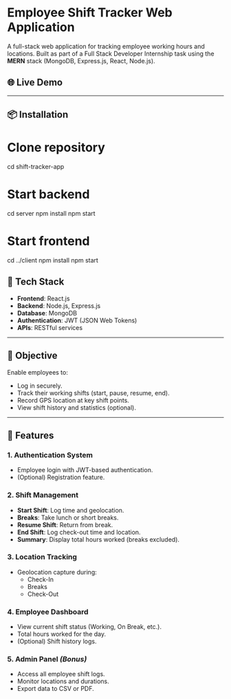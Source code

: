 # Employee Shift Tracker Web Application

A full-stack web application for tracking employee working hours and locations. Built as part of a Full Stack Developer Internship task using the **MERN** stack (MongoDB, Express.js, React, Node.js).

## 🌐 Live Demo


---

## 📦 Installation


# Clone repository
cd shift-tracker-app

# Start backend
cd server
npm install
npm start

# Start frontend
cd ../client
npm install
npm start


## 🚀 Tech Stack

- **Frontend**: React.js
- **Backend**: Node.js, Express.js
- **Database**: MongoDB
- **Authentication**: JWT (JSON Web Tokens)
- **APIs**: RESTful services

---

## 🎯 Objective

Enable employees to:

- Log in securely.
- Track their working shifts (start, pause, resume, end).
- Record GPS location at key shift points.
- View shift history and statistics (optional).

---

## 🔑 Features

### 1. Authentication System
- Employee login with JWT-based authentication.
- (Optional) Registration feature.

### 2. Shift Management
- **Start Shift**: Log time and geolocation.
- **Breaks**: Take lunch or short breaks.
- **Resume Shift**: Return from break.
- **End Shift**: Log check-out time and location.
- **Summary**: Display total hours worked (breaks excluded).

### 3. Location Tracking
- Geolocation capture during:
  - Check-In
  - Breaks
  - Check-Out

### 4. Employee Dashboard
- View current shift status (Working, On Break, etc.).
- Total hours worked for the day.
- (Optional) Shift history logs.

### 5. Admin Panel *(Bonus)*
- Access all employee shift logs.
- Monitor locations and durations.
- Export data to CSV or PDF.




